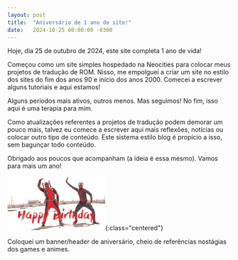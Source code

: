 ```yaml
---
layout: post
title:  "Aniversário de 1 ano do site!"
date:   2024-10-25 00:00:00 -0300
---
```


Hoje, dia 25 de outubro de 2024, este site completa 1 ano de vida!

Começou como um site simples hospedado na Neocities para colocar meus projetos de tradução de ROM. Nisso, me empolguei a criar um site no estilo dos sites do fim dos anos 90 e início dos anos 2000. Comecei a escrever alguns tutoriais e aqui estamos!

Alguns períodos mais ativos, outros menos. Mas seguimos! No fim, isso aqui é uma terapia para mim.

Como atualizações referentes a projetos de tradução podem demorar um pouco mais, talvez eu comece a escrever aqui mais reflexões, notícias ou colocar outro tipo de conteúdo. Este sistema estilo blog é propício a isso, sem bagunçar todo conteúdo.

Obrigado aos poucos que acompanham (a ideia é essa mesmo). Vamos para mais um ano!

![Happy Birthday Hextinkers](/img/misc/happy-birthday.gif){:class="centered"}

Coloquei um banner/header de aniversário, cheio de referências nostágias dos games e animes.
